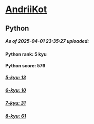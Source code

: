 # [AndriiKot](https://www.codewars.com/users/AndriiKot) 
## Python

##### As of 2025-04-01 23:35:27 uploaded:

#### Python rank: 5 kyu

#### Python score: 576

##### [5-kyu: 13](https://github.com/AndriiKot/Python__CodeWars/tree/main/kyu-5)

##### [6-kyu: 10](https://github.com/AndriiKot/Python__CodeWars/tree/main/kyu-6)

##### [7-kyu: 31](https://github.com/AndriiKot/Python__CodeWars/tree/main/kyu-7)

##### [8-kyu: 61](https://github.com/AndriiKot/Python__CodeWars/tree/main/kyu-8)

